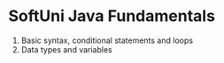 # SoftUni Java Fundamentals

1. Basic syntax, conditional statements and loops
2. Data types and variables
